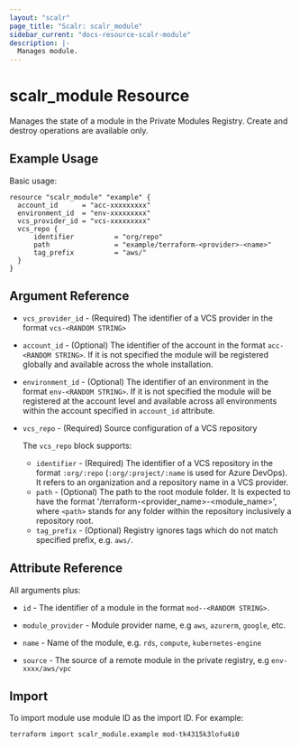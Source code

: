 ```yaml
---
layout: "scalr"
page_title: "Scalr: scalr_module"
sidebar_current: "docs-resource-scalr-module"
description: |-
  Manages module.
---
```


# scalr_module Resource

Manages the state of a module in the Private Modules Registry. Create and destroy operations are available only.

## Example Usage

Basic usage:

```hcl
resource "scalr_module" "example" {
  account_id      = "acc-xxxxxxxxx"
  environment_id  = "env-xxxxxxxxx"
  vcs_provider_id = "vcs-xxxxxxxxx"
  vcs_repo {
      identifier          = "org/repo"
      path                = "example/terraform-<provider>-<name>"
      tag_prefix          = "aws/"
  }
}

```

## Argument Reference
* `vcs_provider_id` - (Required) The identifier of a VCS provider in the format `vcs-<RANDOM STRING>`
* `account_id` - (Optional) The identifier of the account in the format `acc-<RANDOM STRING>`. If it is not specified the module will be registered globally and available across the whole installation.
* `environment_id` - (Optional) The identifier of an environment in the format `env-<RANDOM STRING>`. If it is not specified the module will be registered at the account level and available across all environments within the account specified in `account_id` attribute.
* `vcs_repo` - (Required) Source configuration of a VCS repository

    The `vcs_repo` block supports:
 
    * `identifier` - (Required) The identifier of a VCS repository in the format `:org/:repo` (`:org/:project/:name` is used for Azure DevOps). It refers to an organization and a repository name in a VCS provider.
    * `path` - (Optional) The path to the root module folder. It Is expected to have the format '<path>/terraform-<provider_name>-<module_name>', where `<path>` stands for any folder within the repository inclusively a repository root.
    * `tag_prefix` - (Optional) Registry ignores tags which do not match specified prefix, e.g. `aws/`.
    

## Attribute Reference

All arguments plus:

* `id` - The identifier of a module in the format `mod--<RANDOM STRING>`.
* `module_provider` - Module provider name, e.g `aws`, `azurerm`, `google`, etc.
* `name` - Name of the module, e.g. `rds`, `compute`, `kubernetes-engine`

* `source` - The source of a remote module in the private registry, e.g `env-xxxx/aws/vpc`

## Import

To import module use module ID as the import ID. For example:
```shell
terraform import scalr_module.example mod-tk4315k3lofu4i0
```

